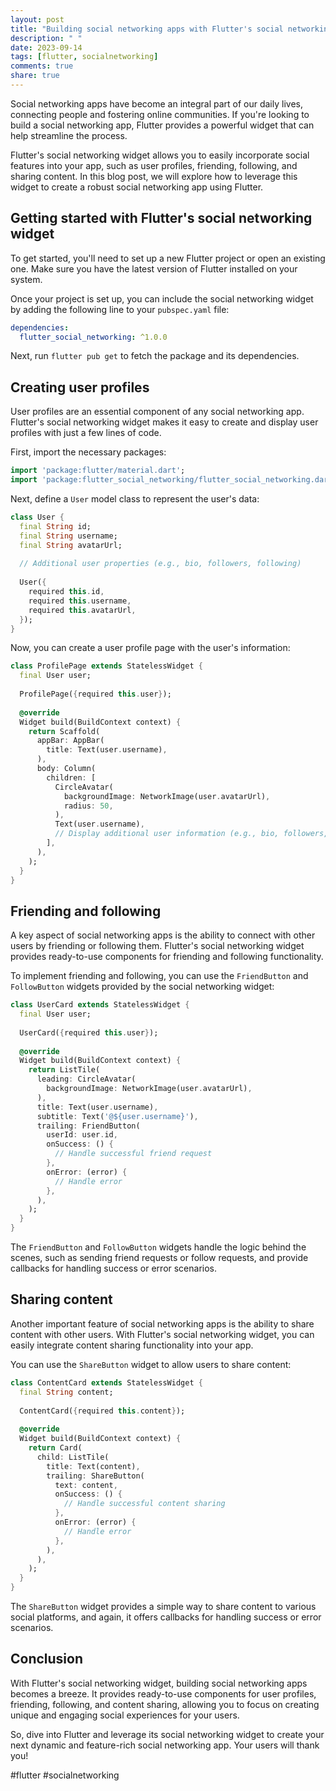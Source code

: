 ```yaml
---
layout: post
title: "Building social networking apps with Flutter's social networking widget"
description: " "
date: 2023-09-14
tags: [flutter, socialnetworking]
comments: true
share: true
---
```


Social networking apps have become an integral part of our daily lives, connecting people and fostering online communities. If you're looking to build a social networking app, Flutter provides a powerful widget that can help streamline the process.

Flutter's social networking widget allows you to easily incorporate social features into your app, such as user profiles, friending, following, and sharing content. In this blog post, we will explore how to leverage this widget to create a robust social networking app using Flutter.

## Getting started with Flutter's social networking widget

To get started, you'll need to set up a new Flutter project or open an existing one. Make sure you have the latest version of Flutter installed on your system.

Once your project is set up, you can include the social networking widget by adding the following line to your `pubspec.yaml` file:

```yaml
dependencies:
  flutter_social_networking: ^1.0.0
```

Next, run `flutter pub get` to fetch the package and its dependencies.

## Creating user profiles

User profiles are an essential component of any social networking app. Flutter's social networking widget makes it easy to create and display user profiles with just a few lines of code.

First, import the necessary packages:

```dart
import 'package:flutter/material.dart';
import 'package:flutter_social_networking/flutter_social_networking.dart';
```

Next, define a `User` model class to represent the user's data:

```dart
class User {
  final String id;
  final String username;
  final String avatarUrl;
  
  // Additional user properties (e.g., bio, followers, following)
  
  User({
    required this.id,
    required this.username,
    required this.avatarUrl,
  });
}
```

Now, you can create a user profile page with the user's information:

```dart
class ProfilePage extends StatelessWidget {
  final User user;
  
  ProfilePage({required this.user});
  
  @override
  Widget build(BuildContext context) {
    return Scaffold(
      appBar: AppBar(
        title: Text(user.username),
      ),
      body: Column(
        children: [
          CircleAvatar(
            backgroundImage: NetworkImage(user.avatarUrl),
            radius: 50,
          ),
          Text(user.username),
          // Display additional user information (e.g., bio, followers, following)
        ],
      ),
    );
  }
}
```

## Friending and following

A key aspect of social networking apps is the ability to connect with other users by friending or following them. Flutter's social networking widget provides ready-to-use components for friending and following functionality.

To implement friending and following, you can use the `FriendButton` and `FollowButton` widgets provided by the social networking widget:

```dart
class UserCard extends StatelessWidget {
  final User user;
  
  UserCard({required this.user});
  
  @override
  Widget build(BuildContext context) {
    return ListTile(
      leading: CircleAvatar(
        backgroundImage: NetworkImage(user.avatarUrl),
      ),
      title: Text(user.username),
      subtitle: Text('@${user.username}'),
      trailing: FriendButton(
        userId: user.id,
        onSuccess: () {
          // Handle successful friend request
        },
        onError: (error) {
          // Handle error
        },
      ),
    );
  }
}
```

The `FriendButton` and `FollowButton` widgets handle the logic behind the scenes, such as sending friend requests or follow requests, and provide callbacks for handling success or error scenarios.

## Sharing content

Another important feature of social networking apps is the ability to share content with other users. With Flutter's social networking widget, you can easily integrate content sharing functionality into your app.

You can use the `ShareButton` widget to allow users to share content:

```dart
class ContentCard extends StatelessWidget {
  final String content;
  
  ContentCard({required this.content});
  
  @override
  Widget build(BuildContext context) {
    return Card(
      child: ListTile(
        title: Text(content),
        trailing: ShareButton(
          text: content,
          onSuccess: () {
            // Handle successful content sharing
          },
          onError: (error) {
            // Handle error
          },
        ),
      ),
    );
  }
}
```

The `ShareButton` widget provides a simple way to share content to various social platforms, and again, it offers callbacks for handling success or error scenarios.

## Conclusion

With Flutter's social networking widget, building social networking apps becomes a breeze. It provides ready-to-use components for user profiles, friending, following, and content sharing, allowing you to focus on creating unique and engaging social experiences for your users.

So, dive into Flutter and leverage its social networking widget to create your next dynamic and feature-rich social networking app. Your users will thank you!

#flutter #socialnetworking